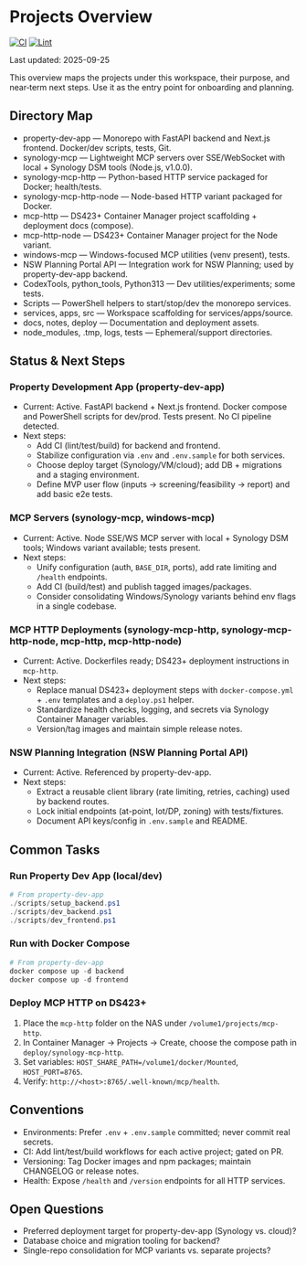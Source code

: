 # Projects Overview

[![CI](https://github.com/MarkJohinke/Projects/actions/workflows/ci.yml/badge.svg)](https://github.com/MarkJohinke/Projects/actions/workflows/ci.yml)
[![Lint](https://github.com/MarkJohinke/Projects/actions/workflows/lint.yml/badge.svg)](https://github.com/MarkJohinke/Projects/actions/workflows/lint.yml)

Last updated: 2025-09-25

This overview maps the projects under this workspace, their purpose, and near‑term next steps. Use it as the entry point for onboarding and planning.

## Directory Map

- property-dev-app — Monorepo with FastAPI backend and Next.js frontend. Docker/dev scripts, tests, Git.
- synology-mcp — Lightweight MCP servers over SSE/WebSocket with local + Synology DSM tools (Node.js, v1.0.0).
- synology-mcp-http — Python-based HTTP service packaged for Docker; health/tests.
- synology-mcp-http-node — Node-based HTTP variant packaged for Docker.
- mcp-http — DS423+ Container Manager project scaffolding + deployment docs (compose).
- mcp-http-node — DS423+ Container Manager project for the Node variant.
- windows-mcp — Windows-focused MCP utilities (venv present), tests.
- NSW Planning Portal API — Integration work for NSW Planning; used by property-dev-app backend.
- CodexTools, python_tools, Python313 — Dev utilities/experiments; some tests.
- Scripts — PowerShell helpers to start/stop/dev the monorepo services.
- services, apps, src — Workspace scaffolding for services/apps/source.
- docs, notes, deploy — Documentation and deployment assets.
- node_modules, .tmp, logs, tests — Ephemeral/support directories.

## Status & Next Steps

### Property Development App (property-dev-app)
- Current: Active. FastAPI backend + Next.js frontend. Docker compose and PowerShell scripts for dev/prod. Tests present. No CI pipeline detected.
- Next steps:
  - Add CI (lint/test/build) for backend and frontend.
  - Stabilize configuration via `.env` and `.env.sample` for both services.
  - Choose deploy target (Synology/VM/cloud); add DB + migrations and a staging environment.
  - Define MVP user flow (inputs → screening/feasibility → report) and add basic e2e tests.

### MCP Servers (synology-mcp, windows-mcp)
- Current: Active. Node SSE/WS MCP server with local + Synology DSM tools; Windows variant available; tests present.
- Next steps:
  - Unify configuration (auth, `BASE_DIR`, ports), add rate limiting and `/health` endpoints.
  - Add CI (build/test) and publish tagged images/packages.
  - Consider consolidating Windows/Synology variants behind env flags in a single codebase.

### MCP HTTP Deployments (synology-mcp-http, synology-mcp-http-node, mcp-http, mcp-http-node)
- Current: Active. Dockerfiles ready; DS423+ deployment instructions in `mcp-http`.
- Next steps:
  - Replace manual DS423+ deployment steps with `docker-compose.yml` + `.env` templates and a `deploy.ps1` helper.
  - Standardize health checks, logging, and secrets via Synology Container Manager variables.
  - Version/tag images and maintain simple release notes.

### NSW Planning Integration (NSW Planning Portal API)
- Current: Active. Referenced by property-dev-app.
- Next steps:
  - Extract a reusable client library (rate limiting, retries, caching) used by backend routes.
  - Lock initial endpoints (at-point, lot/DP, zoning) with tests/fixtures.
  - Document API keys/config in `.env.sample` and README.

## Common Tasks

### Run Property Dev App (local/dev)
```powershell
# From property-dev-app
./scripts/setup_backend.ps1
./scripts/dev_backend.ps1
./scripts/dev_frontend.ps1
```

### Run with Docker Compose
```powershell
# From property-dev-app
docker compose up -d backend
docker compose up -d frontend
```

### Deploy MCP HTTP on DS423+
1) Place the `mcp-http` folder on the NAS under `/volume1/projects/mcp-http`.
2) In Container Manager → Projects → Create, choose the compose path in `deploy/synology-mcp-http`.
3) Set variables: `HOST_SHARE_PATH=/volume1/docker/Mounted`, `HOST_PORT=8765`.
4) Verify: `http://<host>:8765/.well-known/mcp/health`.

## Conventions

- Environments: Prefer `.env` + `.env.sample` committed; never commit real secrets.
- CI: Add lint/test/build workflows for each active project; gated on PR.
- Versioning: Tag Docker images and npm packages; maintain CHANGELOG or release notes.
- Health: Expose `/health` and `/version` endpoints for all HTTP services.

## Open Questions

- Preferred deployment target for property-dev-app (Synology vs. cloud)?
- Database choice and migration tooling for backend?
- Single-repo consolidation for MCP variants vs. separate projects?
